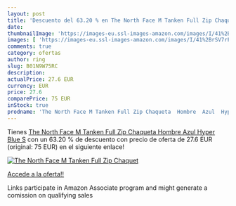 ```yaml
---
layout: post
title: 'Descuento del 63.20 % en The North Face M Tanken Full Zip Chaquet'
date: 
thumbnailImage: 'https://images-eu.ssl-images-amazon.com/images/I/41%2BrSV7rFSL._SL200_.jpg'
images: [ 'https://images-eu.ssl-images-amazon.com/images/I/41%2BrSV7rFSL._SL200_.jpg' ]
comments: true
category: ofertas
author: ring
slug: B01N9W75RC
description:
actualPrice: 27.6 EUR
currency: EUR
price: 27.6
comparePrice: 75 EUR
inStock: true
prodname: 'The North Face M Tanken Full Zip Chaqueta  Hombre  Azul  Hyper Blue   S'
---
```


Tienes [The North Face M Tanken Full Zip Chaqueta  Hombre  Azul  Hyper Blue   S](https://www.amazon.es/dp/B01N9W75RC/?tag=tolees-21) con un 63.20 % de descuento con precio de oferta de 27.6 EUR (original: 75 EUR) en el siguiente enlace!

[![The North Face M Tanken Full Zip Chaquet](https://images-eu.ssl-images-amazon.com/images/I/41%2BrSV7rFSL._SL200_.jpg)](https://www.amazon.es/dp/B01N9W75RC/?tag=tolees-21)

[Accede a la oferta!!](https://www.amazon.es/dp/B01N9W75RC/?tag=tolees-21)

Links participate in Amazon Associate program and might generate a comission on qualifying sales



